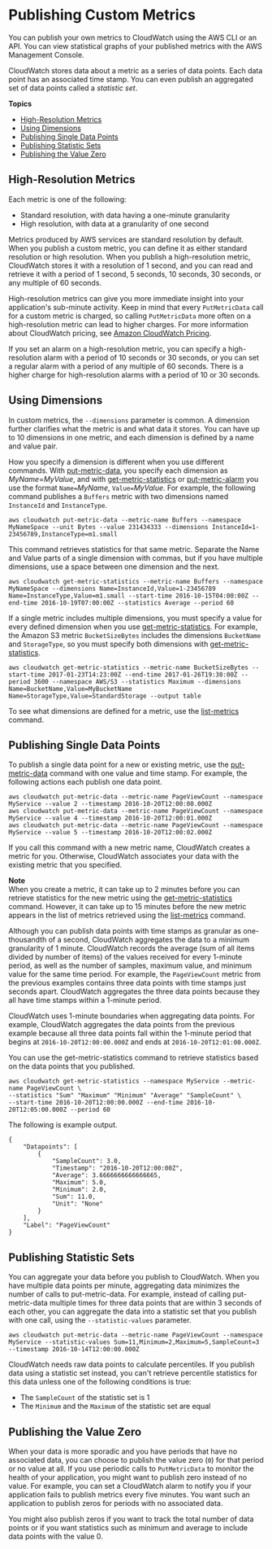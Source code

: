 # Publishing Custom Metrics<a name="publishingMetrics"></a>

You can publish your own metrics to CloudWatch using the AWS CLI or an API\. You can view statistical graphs of your published metrics with the AWS Management Console\.

 CloudWatch stores data about a metric as a series of data points\. Each data point has an associated time stamp\. You can even publish an aggregated set of data points called a *statistic set*\.

**Topics**
+ [High\-Resolution Metrics](#high-resolution-metrics)
+ [Using Dimensions](#usingDimensions)
+ [Publishing Single Data Points](#publishingDataPoints)
+ [Publishing Statistic Sets](#publishingDataPoints1)
+ [Publishing the Value Zero](#publishingZero)

## High\-Resolution Metrics<a name="high-resolution-metrics"></a>

Each metric is one of the following:
+ Standard resolution, with data having a one\-minute granularity
+ High resolution, with data at a granularity of one second

Metrics produced by AWS services are standard resolution by default\. When you publish a custom metric, you can define it as either standard resolution or high resolution\. When you publish a high\-resolution metric, CloudWatch stores it with a resolution of 1 second, and you can read and retrieve it with a period of 1 second, 5 seconds, 10 seconds, 30 seconds, or any multiple of 60 seconds\.

High\-resolution metrics can give you more immediate insight into your application's sub\-minute activity\. Keep in mind that every `PutMetricData` call for a custom metric is charged, so calling `PutMetricData` more often on a high\-resolution metric can lead to higher charges\. For more information about CloudWatch pricing, see [Amazon CloudWatch Pricing](https://aws.amazon.com/cloudwatch/pricing/)\.

If you set an alarm on a high\-resolution metric, you can specify a high\-resolution alarm with a period of 10 seconds or 30 seconds, or you can set a regular alarm with a period of any multiple of 60 seconds\. There is a higher charge for high\-resolution alarms with a period of 10 or 30 seconds\.

## Using Dimensions<a name="usingDimensions"></a>

In custom metrics, the `--dimensions` parameter is common\. A dimension further clarifies what the metric is and what data it stores\. You can have up to 10 dimensions in one metric, and each dimension is defined by a name and value pair\.

How you specify a dimension is different when you use different commands\. With [put\-metric\-data](https://docs.aws.amazon.com/cli/latest/reference/cloudwatch/put-metric-data.html), you specify each dimension as *MyName*=*MyValue*, and with [get\-metric\-statistics](https://docs.aws.amazon.com/cli/latest/reference/cloudwatch/get-metric-statistics.html) or [put\-metric\-alarm](https://docs.aws.amazon.com/cli/latest/reference/cloudwatch/put-metric-alarm.html) you use the format `Name=`*MyName*, `Value=`*MyValue*\. For example, the following command publishes a `Buffers` metric with two dimensions named `InstanceId` and `InstanceType`\.

```
aws cloudwatch put-metric-data --metric-name Buffers --namespace MyNameSpace --unit Bytes --value 231434333 --dimensions InstanceId=1-23456789,InstanceType=m1.small
```

This command retrieves statistics for that same metric\. Separate the Name and Value parts of a single dimension with commas, but if you have multiple dimensions, use a space between one dimension and the next\.

```
aws cloudwatch get-metric-statistics --metric-name Buffers --namespace MyNameSpace --dimensions Name=InstanceId,Value=1-23456789 Name=InstanceType,Value=m1.small --start-time 2016-10-15T04:00:00Z --end-time 2016-10-19T07:00:00Z --statistics Average --period 60
```

If a single metric includes multiple dimensions, you must specify a value for every defined dimension when you use [get\-metric\-statistics](https://docs.aws.amazon.com/cli/latest/reference/cloudwatch/get-metric-statistics.html)\. For example, the Amazon S3 metric `BucketSizeBytes` includes the dimensions `BucketName` and `StorageType`, so you must specify both dimensions with [get\-metric\-statistics](https://docs.aws.amazon.com/cli/latest/reference/cloudwatch/get-metric-statistics.html)\.

```
aws cloudwatch get-metric-statistics --metric-name BucketSizeBytes --start-time 2017-01-23T14:23:00Z --end-time 2017-01-26T19:30:00Z --period 3600 --namespace AWS/S3 --statistics Maximum --dimensions Name=BucketName,Value=MyBucketName Name=StorageType,Value=StandardStorage --output table
```

To see what dimensions are defined for a metric, use the [list\-metrics](https://docs.aws.amazon.com/cli/latest/reference/cloudwatch/list-metrics.html) command\.

## Publishing Single Data Points<a name="publishingDataPoints"></a>

To publish a single data point for a new or existing metric, use the [put\-metric\-data](https://docs.aws.amazon.com/cli/latest/reference/cloudwatch/put-metric-data.html) command with one value and time stamp\. For example, the following actions each publish one data point\.

```
aws cloudwatch put-metric-data --metric-name PageViewCount --namespace MyService --value 2 --timestamp 2016-10-20T12:00:00.000Z
aws cloudwatch put-metric-data --metric-name PageViewCount --namespace MyService --value 4 --timestamp 2016-10-20T12:00:01.000Z
aws cloudwatch put-metric-data --metric-name PageViewCount --namespace MyService --value 5 --timestamp 2016-10-20T12:00:02.000Z
```

If you call this command with a new metric name, CloudWatch creates a metric for you\. Otherwise, CloudWatch associates your data with the existing metric that you specified\.

**Note**  
When you create a metric, it can take up to 2 minutes before you can retrieve statistics for the new metric using the [get\-metric\-statistics](https://docs.aws.amazon.com/cli/latest/reference/cloudwatch/get-metric-statistics.html) command\. However, it can take up to 15 minutes before the new metric appears in the list of metrics retrieved using the [list\-metrics](https://docs.aws.amazon.com/cli/latest/reference/cloudwatch/list-metrics.html) command\.

Although you can publish data points with time stamps as granular as one\-thousandth of a second, CloudWatch aggregates the data to a minimum granularity of 1 minute\. CloudWatch records the average \(sum of all items divided by number of items\) of the values received for every 1\-minute period, as well as the number of samples, maximum value, and minimum value for the same time period\. For example, the `PageViewCount` metric from the previous examples contains three data points with time stamps just seconds apart\. CloudWatch aggregates the three data points because they all have time stamps within a 1\-minute period\. 

CloudWatch uses 1\-minute boundaries when aggregating data points\. For example, CloudWatch aggregates the data points from the previous example because all three data points fall within the 1\-minute period that begins at `2016-10-20T12:00:00.000Z` and ends at `2016-10-20T12:01:00.000Z`\. 

You can use the get\-metric\-statistics command to retrieve statistics based on the data points that you published\.

```
aws cloudwatch get-metric-statistics --namespace MyService --metric-name PageViewCount \ 
--statistics "Sum" "Maximum" "Minimum" "Average" "SampleCount" \ 
--start-time 2016-10-20T12:00:00.000Z --end-time 2016-10-20T12:05:00.000Z --period 60
```

The following is example output\.

```
{
    "Datapoints": [
        {
            "SampleCount": 3.0, 
            "Timestamp": "2016-10-20T12:00:00Z", 
            "Average": 3.6666666666666665, 
            "Maximum": 5.0, 
            "Minimum": 2.0, 
            "Sum": 11.0, 
            "Unit": "None"
        }
    ], 
    "Label": "PageViewCount"
}
```

## Publishing Statistic Sets<a name="publishingDataPoints1"></a>

You can aggregate your data before you publish to CloudWatch\. When you have multiple data points per minute, aggregating data minimizes the number of calls to put\-metric\-data\. For example, instead of calling put\-metric\-data multiple times for three data points that are within 3 seconds of each other, you can aggregate the data into a statistic set that you publish with one call, using the `--statistic-values` parameter\.

```
aws cloudwatch put-metric-data --metric-name PageViewCount --namespace MyService --statistic-values Sum=11,Minimum=2,Maximum=5,SampleCount=3 --timestamp 2016-10-14T12:00:00.000Z
```

CloudWatch needs raw data points to calculate percentiles\. If you publish data using a statistic set instead, you can't retrieve percentile statistics for this data unless one of the following conditions is true:
+ The `SampleCount` of the statistic set is 1
+ The `Minimum` and the `Maximum` of the statistic set are equal

## Publishing the Value Zero<a name="publishingZero"></a>

 When your data is more sporadic and you have periods that have no associated data, you can choose to publish the value zero \(`0`\) for that period or no value at all\. If you use periodic calls to `PutMetricData` to monitor the health of your application, you might want to publish zero instead of no value\. For example, you can set a CloudWatch alarm to notify you if your application fails to publish metrics every five minutes\. You want such an application to publish zeros for periods with no associated data\. 

 You might also publish zeros if you want to track the total number of data points or if you want statistics such as minimum and average to include data points with the value 0\. 